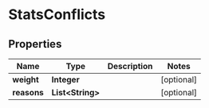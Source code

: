 # StatsConflicts

## Properties
Name | Type | Description | Notes
------------ | ------------- | ------------- | -------------
**weight** | **Integer** |  |  [optional]
**reasons** | **List&lt;String&gt;** |  |  [optional]
